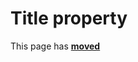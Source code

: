# Title property

This page has [**moved**](https://lib-docs.delphidabbler.com/AboutBox/3.6/API/TPJAboutBoxDlg-Title)